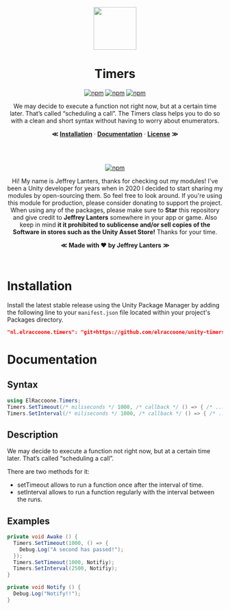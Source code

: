 <div align="center">

<img src="https://raw.githubusercontent.com/elraccoone/unity-timers/master/.github/WIKI/logo.jpg" height="100px">

</br>

# Timers

[![npm](https://img.shields.io/badge/upm-1.1.0-232c37.svg?style=for-the-badge)]()
[![npm](https://img.shields.io/github/stars/elraccoone/unity-timers.svg?style=for-the-badge)]()
[![npm](https://img.shields.io/badge/build-passing-brightgreen.svg?style=for-the-badge)]()

We may decide to execute a function not right now, but at a certain time later. That’s called “scheduling a call”. The Timers class helps you to do so with a clean and short syntax without having to worry about enumerators.

**&Lt;**
[**Installation**](#installation) &middot;
[**Documentation**](#documentation) &middot;
[**License**](./LICENSE.md)
**&Gt;**

</br></br>

[![npm](https://img.shields.io/badge/sponsor_the_project-donate-E12C9A.svg?style=for-the-badge)](https://paypal.me/jeffreylanters)

Hi! My name is Jeffrey Lanters, thanks for checking out my modules! I've been a Unity developer for years when in 2020 I decided to start sharing my modules by open-sourcing them. So feel free to look around. If you're using this module for production, please consider donating to support the project. When using any of the packages, please make sure to **Star** this repository and give credit to **Jeffrey Lanters** somewhere in your app or game. Also keep in mind **it it prohibited to sublicense and/or sell copies of the Software in stores such as the Unity Asset Store!** Thanks for your time.

**&Lt;**
**Made with &hearts; by Jeffrey Lanters**
**&Gt;**

</br>

</div>

# Installation

Install the latest stable release using the Unity Package Manager by adding the following line to your `manifest.json` file located within your project's Packages directory.

```json
"nl.elraccoone.timers": "git+https://github.com/elraccoone/unity-timers"
```

# Documentation

## Syntax

```cs
using ElRaccoone.Timers;
Timers.SetTimeout(/* miliseconds */ 1000, /* callback */ () => { /* ... */ });
Timers.SetInterval(/* miliseconds */ 1000, /* callback */ () => { /* ... */ });
```

## Description

We may decide to execute a function not right now, but at a certain time later. That’s called “scheduling a call”.

There are two methods for it:

- setTimeout allows to run a function once after the interval of time.
- setInterval allows to run a function regularly with the interval between the runs.

## Examples

```cs
private void Awake () {
  Timers.SetTimeout(1000, () => {
    Debug.Log("A second has passed!");
  });
  Timers.SetTimeout(1000, Notifiy);
  Timers.SetInterval(2500, Notifiy);
}

private void Notify () {
  Debug.Log("Notify!!");
}
```
